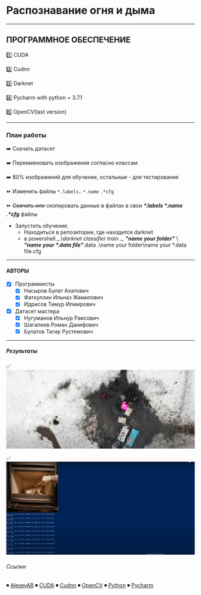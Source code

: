 # Распознавание огня и дыма
____
## ПРОГРАММНОЕ ОБЕСПЕЧЕНИЕ
:one: CUDA

:two: Cudnn

:three: Darknet

:four: Pycharm with python = 3.7.1

:five: OpenCV(last version)

____

### План работы
:arrow_right: Скачать датасет

:arrow_right: Переименовать изображения согласно классам

:arrow_right: 80% изображений для обучение, остальные - для тестирования

:fast_forward: Изменить файлы `*.labels,` `*.name` `.*cfg`

:fast_forward: ~~*Скачать или*~~ скопировать данные в файлах в свои ___*.labels *.name .*cfg___ файлы

- Запустить обучение.
    - Находиться в репозитории, где находится darknet
    - в powershell  __.\darknet classifier train .\__ ___"name your folder"___ \ ___"name your *.data file"___.data .\name your folder\name your *.data file.cfg
____

#### АВТОРЫ
- [X] Программисты
    - [X] Насыров Булат Ахатович
    - [X] Фаткуллин Ильназ Жамилович
    - [X] Идрисов Тимур Илмирович
- [X] Датасет мастера
    - [X] Нугуманов Ильнур Раисович
    - [X] Шагалиев Роман Данифович
    - [X] Булатов Тагир Рустемович

____

##### Результаты

:white_check_mark: [![With openCV](https://github.com/SKYLIGHTSUFA/FIRE-classification/blob/main/with_OpenCV.jpg?raw=true)](https://www.youtube.com/watch?v=-AsOU5seYpw)

:white_check_mark: [![With ML](https://github.com/SKYLIGHTSUFA/FIRE-classification/blob/main/аналитика3.jpg)](https://www.youtube.com/watch?v=L1_hcT9W-S0)
###### Ссылки
:black_medium_small_square: [AlexeyAB](https://github.com/AlexeyAB/darknet)
:black_medium_small_square: [CUDA](https://developer.nvidia.com/cuda-downloads)
:black_medium_small_square: [Cudnn](https://developer.nvidia.com/cudnn-download-survey)
:black_medium_small_square: [OpenCV](https://docs.opencv.org/4.5.3/d3/d52/tutorial_windows_install.html)
:black_medium_small_square: [Python](https://www.python.org/downloads/release/python-371/)
:black_medium_small_square: [Pycharm](https://www.jetbrains.com/pycharm/download/#section=windows)



